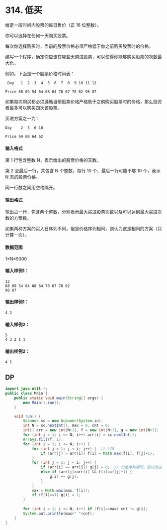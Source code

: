 # 314. 低买

给定一段时间内股票的每日售价（正 16 位整数）。

你可以选择在任何一天购买股票。

每次你选择购买时，当前的股票价格必须严格低于你之前购买股票时的价格。

编写一个程序，确定你应该在哪些天购进股票，可以使得你能够购买股票的次数最大化。

例如，下面是一个股票价格时间表：

```
 Day   1  2  3  4  5  6  7  8  9 10 11 12

Price 68 69 54 64 68 64 70 67 78 62 98 87
```

如果每次购买都必须遵循当前股票价格严格低于之前购买股票时的价格，那么投资者最多可以购买四次该股票。

买进方案之一为：

```
Day    2  5  6 10

Price 69 68 64 62
```

#### 输入格式

第 1 行包含整数 N，表示给出的股票价格的天数。

第 2 至最后一行，共包含 N 个整数，每行 10 个，最后一行可能不够 10 个，表示 N 天的股票价格。

同一行数之间用空格隔开。

#### 输出格式

输出占一行，包含两个整数，分别表示最大买进股票次数以及可以达到最大买进次数的方案数。

如果两种方案的买入日序列不同，但是价格序列相同，则认为这是相同的方案（只计算一次）。

#### 数据范围

1≤N≤5000

#### 输入样例1：

```
12
68 69 54 64 68 64 70 67 78 62
98 87
```

#### 输出样例1：

```
4 2
```

#### 输入样例2：

```
5
4 3 2 1 1
```

#### 输出样例2：

```
4 1
```



## DP

```java
import java.util.*;
public class Main {
    public static void main(String[] args) {
        new Main().run();
    }

    void run() {
        Scanner sc = new Scanner(System.in);
        int N = sc.nextInt(), max = 0, cnt = 0;
        int[] arr = new int[N+1], f = new int[N+1], g = new int[N+1];
        for (int i = 1; i <= N; i++) arr[i] = sc.nextInt();
        Arrays.fill(f, 1);
        for (int i = 1; i <= N; i++) {
            for (int j = 1; j < i; j++) {  // LIS
                if (arr[j] > arr[i]) f[i] = Math.max(f[i], f[j]+1);
            }
            for (int j = 1; j < i; j++) {
                if (arr[i] == arr[j]) g[j] = 0;  // 价格序列相同，则认为这是相同的方案
                else if (arr[j]>arr[i] && f[i]==f[j]+1) {
                    g[i] += g[j];
                }
            }
            max = Math.max(max, f[i]);
            if (f[i]==1) g[i] = 1;
        }
        
        for (int i = 1; i <= N; i++) if (f[i]==max) cnt += g[i];
        System.out.println(max+" "+cnt);
    }
}
```

